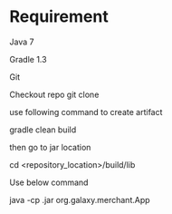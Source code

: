 # Requirement 
Java 7

Gradle 1.3

Git

Checkout repo git clone 

use following command to create artifact

gradle clean build

then go to jar location

cd <repository_location>/build/lib

Use below command

java -cp <Artifact>.jar org.galaxy.merchant.App
